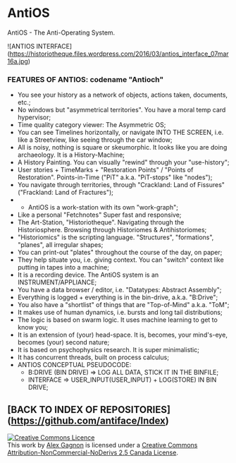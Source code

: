 # AntiOS
AntiOS - The Anti-Operating System.

![ANTIOS INTERFACE] (https://historiotheque.files.wordpress.com/2016/03/antios_interface_07mar16a.jpg)

### FEATURES OF ANTIOS: codename "Antioch"
- You see your history as a network of objects, actions taken, documents, etc.;
- No windows but "asymmetrical territories". You have a moral temp card hypervisor;
- Time quality category viewer: The Asymmetric OS;
- You can see Timelines horizontally, or navigate INTO THE SCREEN, i.e. like a Streetview, like seeing through the car window;
- All is noisy, nothing is square or skeumorphic. It looks like you are doing archaeology. It is a History-Machine;
- A History Painting. You can visually "rewind" through your "use-history";
- User stories + TimeMarks + "Restoration Points" / "Points of Restoration". Points-in-Time ("PiT" a.k.a. "PiT-stops" like "nodes");
- You navigate through territories, through "Crackland: Land of Fissures" ("Frackland: Land of Fractures");
- - AntiOS is a work-station with its own "work-graph";
- Like a personal "Fetchnotes" Super fast and responsive;
- The Art-Station, "Historiotheque". Navigating through the Historiosphere. Browsing through Historiomes & Antihistoriomes;
- "Historiomics" is the scripting language. "Structures", "formations", "planes", all irregular shapes;
- You can print-out "plates" throughout the course of the day, on paper;
- They help situate you, i.e. giving context. You can "switch" context like putting in tapes into a machine;
- It is a recording device. The AntiOS system is an INSTRUMENT/APPLIANCE;
- You have a data browser / editor, i.e. "Datatypes: Abstract Assembly";
- Everything is logged + everything is in the bin-drive, a.k.a. "B:Drive";
- You also have a "shortlist" of things that are "Top-of-Mind" a.k.a. "ToM";
- It makes use of human dynamics, i.e. bursts and long tail distributions;
- The logic is based on swarm logic. It uses machine learning to get to know you;
- It is an extension of (your) head-space. It is, becomes, your mind's-eye, becomes (your) second nature;
- It is based on psychophysics research. It is super minimalistic;
- It has concurrent threads, built on process calculus;
- ANTIOS CONCEPTUAL PSEUDOCODE:
    - B:DRIVE (BIN DRIVE) => LOG ALL DATA, STICK IT IN THE BINFILE;
    - INTERFACE => USER_INPUT(USER_INPUT) + LOG(STORE) IN BIN DRIVE;

## [BACK TO INDEX OF REPOSITORIES] (https://github.com/antiface/Index)

<a rel="license" href="http://creativecommons.org/licenses/by-nc-nd/2.5/ca/deed.en_GB"><img alt="Creative Commons Licence" style="border-width:0" src="http://i.creativecommons.org/l/by-nc-nd/2.5/ca/80x15.png" /></a><br />This work by <a xmlns:cc="http://creativecommons.org/ns#" href="http://alexgagnon.com" property="cc:attributionName" rel="cc:attributionURL">Alex Gagnon</a> is licensed under a <a rel="license" href="http://creativecommons.org/licenses/by-nc-nd/2.5/ca/deed.en_GB">Creative Commons Attribution-NonCommercial-NoDerivs 2.5 Canada License</a>.
